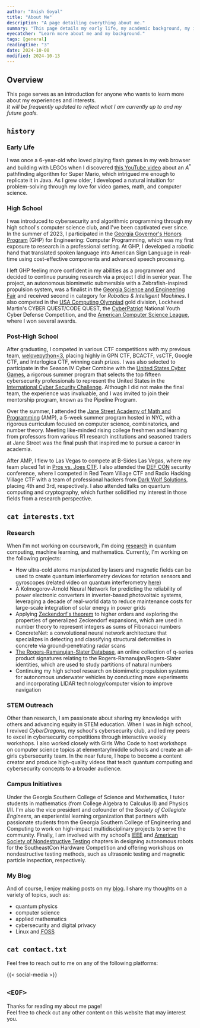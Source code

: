 ```yaml
---
author: "Anish Goyal"
title: "About Me"
description: "A page detailing everything about me."
summary: "This page details my early life, my academic background, my interests, how I got into STEM, and the research I am doing now."
eyecatcher: "Learn more about me and my background."
tags: [general]
readingtime: "3"
date: 2024-10-08
modified: 2024-10-13
---
```


## Overview
This page serves as an introduction for anyone who wants to learn more about my experiences and interests. <br>
*It will be frequently updated to reflect what I am currently up to and my future goals.*

## `history`
### Early Life
I was once a 6-year-old who loved playing flash games in my web browser and building with LEGOs when I discovered [this YouTube video](https://www.youtube.com/watch?v=DlkMs4ZHHr8) about an $A^*$ pathfinding algorithm for Super Mario, which intrigued me enough to replicate it in Java. As I grew older, I developed a natural intuition for problem-solving through my love for video games, math, and computer science.

### High School
I was introduced to cybersecurity and algorithmic programming through my high school's computer science club, and I've been captivated ever since. In the summer of 2023, I participated in the [Georgia Governor's Honors Program](https://gosa.georgia.gov/governors-honors-program) (GHP) for Engineering: Computer Programming, which was my first exposure to research in a professional setting. At GHP, I developed a robotic hand that translated spoken language into American Sign Language in real-time using cost-effective components and advanced speech processing. 

I left GHP feeling more confident in my abilities as a programmer and decided to continue pursuing research via a project I did in senior year. The project, an autonomous biomimetic submersible with a Zebrafish-inspired propulsion system, was a finalist in the [Georgia Science and Engineering Fair](https://www.georgiacenter.uga.edu/youth/academic-competitions/georgia-science-and-engineering-fair) and received second in category for *Robotics & Intelligent Machines*. I also competed in the [USA Computing Olympiad](https://usaco.org/) gold division, Lockheed Martin's CYBER QUEST/CODE QUEST, the [CyberPatriot](https://www.uscyberpatriot.org/) National Youth Cyber Defense Competition, and the [American Computer Science League](https://www.acsl.org/), where I won several awards.

### Post-High School
After graduating, I competed in various CTF competitions with my previous team, [welovepython<3](https://ctftime.org/team/283017/), placing highly in GPN CTF, BCACTF, vsCTF, Google CTF, and Interlogica CTF, winning cash prizes. I was also selected to participate in the Season IV Cyber Combine with the [United States Cyber Games](https://www.uscybergames.com/), a rigorous summer program that selects the top fifteen cybersecurity professionals to represent the United States in the [International Cyber Security Challenge](https://icc.ecsc.eu/). Although I did not make the final team, the experience was invaluable, and I was invited to join their mentorship program, known as the Pipeline Program.

Over the summer, I attended the [Jane Street Academy of Math and Programming](https://www.janestreet.com/join-jane-street/programs-and-events/amp/) (AMP), a 5-week summer program hosted in NYC, with a rigorous curriculum focused on computer science, combinatorics, and number theory. Meeting like-minded rising college freshmen and learning from professors from various R1 research institutions and seasoned traders at Jane Street was the final push that inspired me to pursue a career in academia.

After AMP, I flew to Las Vegas to compete at B-Sides Las Vegas, where my team placed 1st in [Pros vs. Joes CTF](http://prosversusjoes.net). I also attended the [DEF CON](https://www.defcon.org/) security conference, where I competed in Red Team Village CTF and Radio Hacking Village CTF with a team of professional hackers from [Dark Wolf Solutions](https://www.darkwolfsolutions.com/), placing 4th and 3rd, respectively. I also attended talks on quantum computing and cryptography, which further solidified my interest in those fields from a research perspective.

## `cat interests.txt` 
### Research
When I'm not working on coursework, I'm doing [research](/research) in quantum computing, machine learning, and mathematics. Currently, I'm working on the following projects:
- How ultra-cold atoms manipulated by lasers and magnetic fields can be used to create quantum interferometry devices for rotation sensors and gyroscopes (related video on quantum interferometry [here](https://www.youtube.com/watch?v=bFM9HHB9JXI))
- A Kolmogorov-Arnold Neural Network for predicting the reliability of power electronic converters in inverter-based photovoltaic systems, leveraging a decade of real-world data to reduce maintenance costs for large-scale integration of solar energy in power grids
- Applying [Zeckendorf's theorem](https://en.wikipedia.org/wiki/Zeckendorf%27s_theorem) to higher orders and exploring the properties of generalized Zeckendorf expansions, which are used in number theory to represent integers as sums of Fibonacci numbers
- ConcreteNet: a convolutional neural network architecture that specializes in detecting and classifying structural deformities in concrete via ground-penetrating radar scans
- [The Rogers-Ramanujan-Slater Database](https://rrsdb.github.io/index.html), an online collection of q-series product signatures relating to the Rogers-Ramanujan/Rogers-Slater identities, which are used to study partitions of natural numbers
- Continuing my high school research on biomimetic propulsion systems for autonomous underwater vehicles by conducting more experiments and incorporating LIDAR technology/computer vision to improve navigation

### STEM Outreach
Other than research, I am passionate about sharing my knowledge with others and advancing equity in STEM education. When I was in high school, I revived *CyberDragons*, my school's cybersecurity club, and led my peers to excel in cybersecurity competitions through interactive weekly workshops. I also worked closely with Girls Who Code to host workshops on computer science topics at elementary/middle schools and create an all-girls cybersecurity team. In the near future, I hope to become a content creator and produce high-quality videos that teach quantum computing and cybersecurity concepts to a broader audience.

### Campus Initiatives
Under the Georgia Southern College of Science and Mathematics, I tutor students in mathematics (from College Algebra to Calculus II) and Physics I/II. I'm also the vice president and cofounder of the *Society of Collegiate Engineers*, an experiential learning organization that partners with passionate students from the Georgia Southern College of Engineering and Computing to work on high-impact multidisciplinary projects to serve the community. Finally, I am involved with my school's [IEEE](https://www.ieee.org/) and [American Society of Nondestructive Testing](https://www.asnt.org/) chapters in designing autonomous robots for the SoutheastCon Hardware Competition and offering workshops on nondestructive testing methods, such as ultrasonic testing and magnetic particle inspection, respectively.

### My Blog
And of course, I enjoy making posts on my [blog](/blog). I share my thoughts on a variety of topics, such as:
- quantum physics
- computer science
- applied mathematics
- cybersecurity and digital privacy
- Linux and <abbr title="Free/Open Source Software">FOSS</abbr>

## `cat contact.txt`
Feel free to reach out to me on any of the following platforms:

{{< social-media >}}

## `<EOF>`

Thanks for reading my about me page! <br>
Feel free to check out any other content on this website that may interest you.